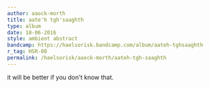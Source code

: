```yaml
---
author: aaock-morth
title: aate'h tgh'saaghth
type: album
date: 18-06-2016
style: ambient abstract
bandcamp: https://haelsorisk.bandcamp.com/album/aateh-tghsaaghth
r_tag: HSR-08
permalink: /haelsorisk/aaock-morth/aateh-tgh-saaghth
---
```


it will be better if you don't know that.
